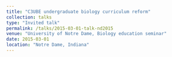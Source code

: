 ```yaml
---
title: "C3UBE undergraduate biology curriculum reform"
collection: talks
type: "Invited talk"
permalink: /talks/2015-03-01-talk-nd2015
venue: "University of Notre Dame, Biology education seminar"
date: 2015-03-01
location: "Notre Dame, Indiana"
---
```

